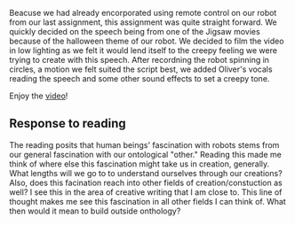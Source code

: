 Beacuse we had already encorporated using remote control on our robot from our last assignment, this assignment was quite straight forward. We quickly decided on the speech being from one of the Jigsaw movies because of the halloween theme of our robot. We decided to film the video in low lighting as we felt it would lend itself to the creepy feeling we were trying to create with this speech. After recordning the robot spinning in circles, a motion we felt suited the script best, we added Oliver's vocals reading the speech and some other sound effects to set a creepy tone. 

Enjoy the [video](https://drive.google.com/file/d/1vWq0z3_xXWg9DehdLlUtc6fWVLiCu5Sn/view?usp=sharing)!

## Response to reading

The reading posits that human beings' fascination with robots stems from our general fascination with our ontological "other." Reading this made me think of where else this fascination might take us in creation, generally. What lengths will we go to to understand ourselves through our creations? Also, does this facination reach into other fields of creation/constuction as well? I see this in the area of creative writing that I am close to. This line of thought makes me see this fascination in all other fields I can think of. What then would it mean to build outside onthology?


